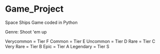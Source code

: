 # Game_Project
Space Ships Game coded in Python

Genre: Shoot 'em up

Verycommon = Tier F
Common = Tier E
Uncommon = Tier D
Rare = Tier C
Very Rare = Tier B
Epic = Tier A
Legendary = Tier S
